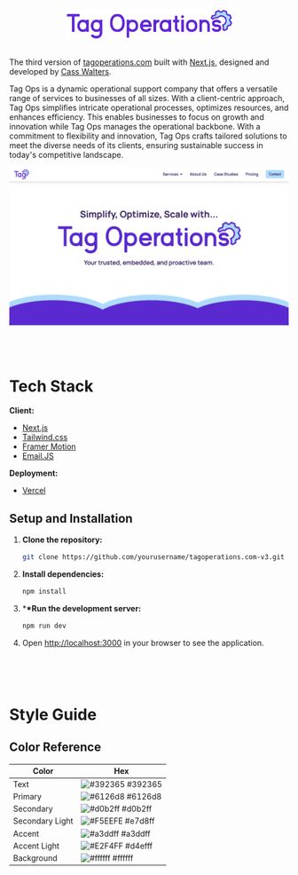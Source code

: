 <div align='center'>
    <Img alt='Logo' src='./public/logos/main-logo.png' width='300px'/>
</div>

<br>

<p >
  The third version of <a href='https://www.tagoperations.com/' target='_blank'>tagoperations.com</a> built with <a href='https://nextjs.org/' target='_blank'>Next.js</a>, designed and developed by <a href='https://github.com/hicass'>Cass Walters</a>.
</p>

<p>
    Tag Ops is a dynamic operational support company that offers a versatile range of services to businesses of all sizes. With a client-centric approach, Tag Ops simplifies intricate operational processes, optimizes resources, and enhances efficiency. This enables businesses to focus on growth and innovation while Tag Ops manages the operational backbone. With a commitment to flexibility and innovation, Tag Ops crafts tailored solutions to meet the diverse needs of its clients, ensuring sustainable success in today's competitive landscape.
</p>

<div align='center'>
    <Img alt='App Screen Shot' src='./public/images/readme.png'>
</div>

<br>
<br>
<br>

# Tech Stack

**Client:**

- [Next.js](https://nextjs.org/)
- [Tailwind.css](https://tailwindcss.com/)
- [Framer Motion](https://www.framer.com/motion/)
- [Email.JS](https://www.emailjs.com/)

**Deployment:**

- [Vercel](https://vercel.com/)

## Setup and Installation

1. **Clone the repository:**

   ```bash
   git clone https://github.com/yourusername/tagoperations.com-v3.git

   ```

2. **Install dependencies:**

   ```bash
   npm install

   ```

3. \***\*Run the development server:**

   ```bash
   npm run dev
   ```

4. Open [http://localhost:3000](http://localhost:3000) in your browser to see the application.

<br>
<br>
<br>

# Style Guide

## Color Reference

| Color           | Hex                                                              |
| --------------- | ---------------------------------------------------------------- |
| Text            | ![#392365](https://via.placeholder.com/10/392365?text=+) #392365 |
| Primary         | ![#6126d8](https://via.placeholder.com/10/6126d8?text=+) #6126d8 |
| Secondary       | ![#d0b2ff](https://via.placeholder.com/10/d0b2ff?text=+) #d0b2ff |
| Secondary Light | ![#F5EEFE](https://via.placeholder.com/10/e7d8ff?text=+) #e7d8ff |
| Accent          | ![#a3ddff](https://via.placeholder.com/10/a3ddff?text=+) #a3ddff |
| Accent Light    | ![#E2F4FF](https://via.placeholder.com/10/d4efff?text=+) #d4efff |
| Background      | ![#ffffff](https://via.placeholder.com/10/ffffff?text=+) #ffffff |
